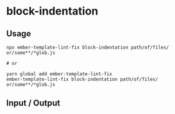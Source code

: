 # block-indentation


## Usage

```
npx ember-template-lint-fix block-indentation path/of/files/ or/some**/*glob.js

# or

yarn global add ember-template-lint-fix
ember-template-lint-fix block-indentation path/of/files/ or/some**/*glob.js
```

## Input / Output

<!--FIXTURES_TOC_START-->
<!--FIXTURES_TOC_END-->

<!--FIXTURES_CONTENT_START-->
<!--FIXTURES_CONTENT_END-->